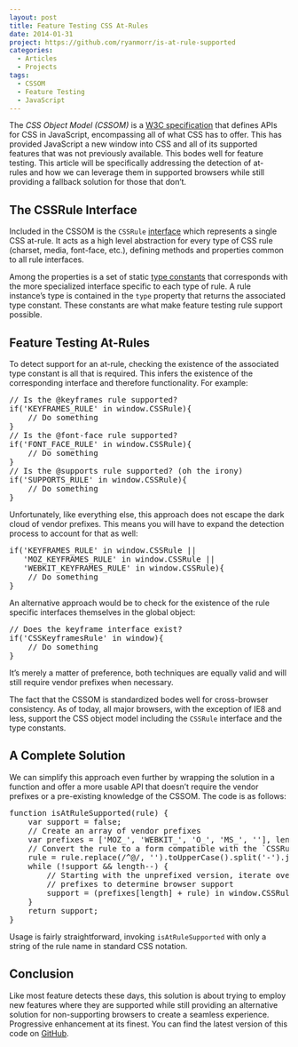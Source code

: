 ```yaml
---
layout: post
title: Feature Testing CSS At-Rules
date: 2014-01-31
project: https://github.com/ryanmorr/is-at-rule-supported
categories:
  - Articles
  - Projects
tags:
  - CSSOM
  - Feature Testing
  - JavaScript
---
```


The _CSS Object Model (CSSOM)_ is a [W3C specification](http://dev.w3.org/csswg/cssom/) that defines APIs for CSS in JavaScript, encompassing all of what CSS has to offer. This has provided JavaScript a new window into CSS and all of its supported features that was not previously available. This bodes well for feature testing. This article will be specifically addressing the detection of at-rules and how we can leverage them in supported browsers while still providing a fallback solution for those that don’t.

## The CSSRule Interface

Included in the CSSOM is the `CSSRule` [interface](https://developer.mozilla.org/en-US/docs/Web/API/CSSRule) which represents a single CSS at-rule. It acts as a high level abstraction for every type of CSS rule (charset, media, font-face, etc.), defining methods and properties common to all rule interfaces.

Among the properties is a set of static [type constants](http://wiki.csswg.org/spec/cssom-constants#cssom-constants) that corresponds with the more specialized interface specific to each type of rule. A rule instance&#8217;s type is contained in the `type` property that returns the associated type constant. These constants are what make feature testing rule support possible.

## Feature Testing At-Rules

To detect support for an at-rule, checking the existence of the associated type constant is all that is required. This infers the existence of the corresponding interface and therefore functionality. For example:

<div class="code-block">
  <pre class="prettyprint lang-javascript">
// Is the @keyframes rule supported?
if('KEYFRAMES_RULE' in window.CSSRule){
    // Do something
}
// Is the @font-face rule supported?
if('FONT_FACE_RULE' in window.CSSRule){
    // Do something
}
// Is the @supports rule supported? (oh the irony)
if('SUPPORTS_RULE' in window.CSSRule){
    // Do something
}
</pre>
</div>

Unfortunately, like everything else, this approach does not escape the dark cloud of vendor prefixes. This means you will have to expand the detection process to account for that as well:

<div class="code-block">
  <pre class="prettyprint lang-javascript">
if('KEYFRAMES_RULE' in window.CSSRule || 
   'MOZ_KEYFRAMES_RULE' in window.CSSRule || 
   'WEBKIT_KEYFRAMES_RULE' in window.CSSRule){
    // Do something
}
</pre>
</div>

An alternative approach would be to check for the existence of the rule specific interfaces themselves in the global object:

<div class="code-block">
  <pre class="prettyprint lang-javascript">
// Does the keyframe interface exist?
if('CSSKeyframesRule' in window){
    // Do something
}
</pre>
</div>

It&#8217;s merely a matter of preference, both techniques are equally valid and will still require vendor prefixes when necessary.

The fact that the CSSOM is standardized bodes well for cross-browser consistency. As of today, all major browsers, with the exception of IE8 and less, support the CSS object model including the `CSSRule` interface and the type constants.

## A Complete Solution

We can simplify this approach even further by wrapping the solution in a function and offer a more usable API that doesn&#8217;t require the vendor prefixes or a pre-existing knowledge of the CSSOM. The code is as follows:

<div class="code-block">
  <pre class="prettyprint lang-javascript">
function isAtRuleSupported(rule) {
    var support = false;
    // Create an array of vendor prefixes
    var prefixes = ['MOZ_', 'WEBKIT_', 'O_', 'MS_', ''], length = prefixes.length;
    // Convert the rule to a form compatible with the `CSSRule` type constants
    rule = rule.replace(/^@/, '').toUpperCase().split('-').join('_') + '_RULE';
    while (!support && length--) {
        // Starting with the unprefixed version, iterate over all the vendor
        // prefixes to determine browser support
        support = (prefixes[length] + rule) in window.CSSRule;
    }
    return support;
}
</pre>
</div>

Usage is fairly straightforward, invoking `isAtRuleSupported` with only a string of the rule name in standard CSS notation.

## Conclusion

Like most feature detects these days, this solution is about trying to employ new features where they are supported while still providing an alternative solution for non-supporting browsers to create a seamless experience. Progressive enhancement at its finest. You can find the latest version of this code on [GitHub](https://github.com/ryanmorr/is-at-rule-supported).
